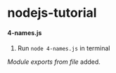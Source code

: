 # nodejs-tutorial

#### 4-names.js

1. Run `node 4-names.js` in terminal

_Module exports from file_ added.
